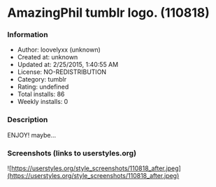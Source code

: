 # AmazingPhil tumblr logo. (110818)

### Information
- Author: loovelyxx (unknown)
- Created at: unknown
- Updated at: 2/25/2015, 1:40:55 AM
- License: NO-REDISTRIBUTION
- Category: tumblr
- Rating: undefined
- Total installs: 86
- Weekly installs: 0


### Description
ENJOY! maybe...


### Screenshots (links to userstyles.org)
![https://userstyles.org/style_screenshots/110818_after.jpeg](https://userstyles.org/style_screenshots/110818_after.jpeg)



